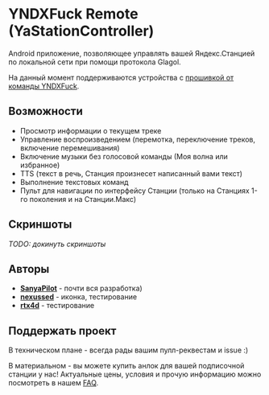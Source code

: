 # YNDXFuck Remote (YaStationController)

Android приложение, позволяющее управлять вашей Яндекс.Станцией по локальной сети при помощи протокола Glagol.

На данный момент поддерживаются устройства с [прошивкой от команды YNDXFuck](https://yndxfuck.ru/faq).

## Возможности

- Просмотр информации о текущем треке
- Управление воспроизведением (перемотка, переключение треков, включение перемешивания)
- Включение музыки без голосовой команды (Моя волна или избранное)
- TTS (текст в речь, Станция произнесет написанный вами текст)
- Выполнение текстовых команд
- Пульт для навигации по интерфейсу Станции (только на Станциях 1-го поколения и на Станции.Макс)

## Скриншоты

*TODO: докинуть скриншоты*

## Авторы

- [**SanyaPilot**](https://github.com/SanyaPilot) - почти вся разработка)
- [**nexussed**](https://github.com/nexussed) - иконка, тестирование
- [**rtx4d**](https://github.com/rtx4d) - тестирование

## Поддержать проект

В техническом плане - всегда рады вашим пулл-реквестам и issue :)

В материальном - вы можете купить анлок для вашей подписочной станции у нас! Актуальные цены, условия и прочую информацию можно посмотреть в нашем [FAQ](https://yndxfuck.ru/faq).
